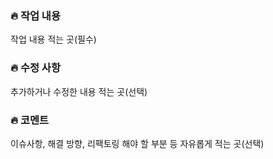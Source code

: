 <h3>🔥 작업 내용</h3>
<p>작업 내용 적는 곳(필수)</p>

<h3>🔥 수정 사항</h3>
<p>추가하거나 수정한 내용 적는 곳(선택)</p>

<h3>🔥 코멘트</h3>
<p>이슈사항, 해결 방향, 리팩토링 해야 할 부분 등 자유롭게 적는 곳(선택)</p>
